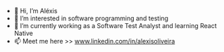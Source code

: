 - 👋 Hi, I’m Aléxis
- 👀 I’m interested in software programming and testing
- 🌱 I’m currently working as a Software Test Analyst and learning React Native
- 📫 Meet me here >> www.linkedin.com/in/alexisoliveira

<!---
oliveiraalexis/oliveiraalexis is a ✨ special ✨ repository because its `README.md` (this file) appears on your GitHub profile.
You can click the Preview link to take a look at your changes.
--->

